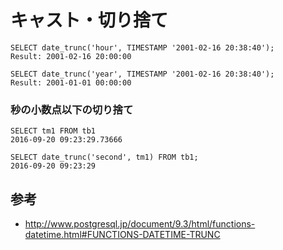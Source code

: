 ﻿# キャスト・切り捨て

```clike
SELECT date_trunc('hour', TIMESTAMP '2001-02-16 20:38:40');
Result: 2001-02-16 20:00:00
```

```clike
SELECT date_trunc('year', TIMESTAMP '2001-02-16 20:38:40');
Result: 2001-01-01 00:00:00
```

### 秒の小数点以下の切り捨て

```clike
SELECT tm1 FROM tb1
2016-09-20 09:23:29.73666

SELECT date_trunc('second', tm1) FROM tb1;
2016-09-20 09:23:29
```

## 参考

- http://www.postgresql.jp/document/9.3/html/functions-datetime.html#FUNCTIONS-DATETIME-TRUNC
